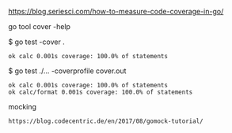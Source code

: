 https://blog.seriesci.com/how-to-measure-code-coverage-in-go/

go tool cover -help

$ go test -cover .

    ok calc 0.001s coverage: 100.0% of statements

$ go test ./... -coverprofile cover.out

    ok calc 0.001s coverage: 100.0% of statements
    ok calc/format 0.001s coverage: 100.0% of statements

mocking

    https://blog.codecentric.de/en/2017/08/gomock-tutorial/

